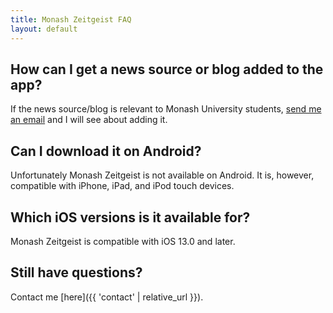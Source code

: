 ```yaml
---
title: Monash Zeitgeist FAQ
layout: default
---
```

## How can I get a news source or blog added to the app?
If the news source/blog is relevant to Monash University students, [send me an email](https://gavindou.ch/contact) and I will see about adding it.

## Can I download it on Android?
Unfortunately Monash Zeitgeist is not available on Android. It is, however, compatible with iPhone, iPad, and iPod touch devices.

## Which iOS versions is it available for?
Monash Zeitgeist is compatible with iOS 13.0 and later.

## Still have questions?
Contact me [here]({{ 'contact' | relative_url }}).
